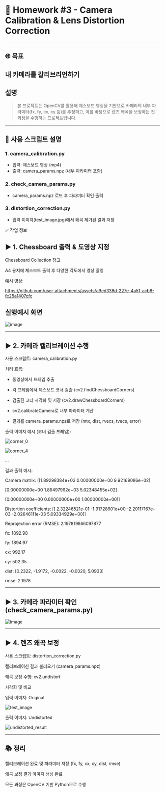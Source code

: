# 🧮 Homework #3 - Camera Calibration & Lens Distortion Correction

---

## 🌐 목표

## 내 카메라를 칼리브리언하기

## 설명

> 본 프로젝트는 OpenCV를 활용해 체스보드 영상을 기반으로 카메라의 내부 파라미터(fx, fy, cx, cy 등)를 추정하고,
> 이를 바탕으로 렌즈 왜곡을 보정하는 전 과정을 수행하는 프로젝트입니다.

---

## 📜 사용 스크립트 설명

### 1. camera_calibration.py
- 입력: 체스보드 영상 (mp4)
- 출력: camera_params.npz (내부 파라미터 포함)

### 2. check_camera_params.py
- camera_params.npz 로드 후 파라미터 확인 출력

### 3. distortion_correction.py
- 입력 이미지(test_image.jpg)에서 왜곡 제거된 결과 저장


✅ 작업 정보

## ▶ 1. Chessboard 출력 & 도영상 지정

Chessboard Collection 참고

A4 용지에 체스보드 출력 후 다양한 각도에서 영상 촬영

예시 영상: 




https://github.com/user-attachments/assets/a9ed336d-227e-4a51-acb6-fc25a1407cfc



## 실행예시 화면 


![image](https://github.com/user-attachments/assets/7150a4de-50c5-4ca0-964c-1bf1d51991ee)




---


## ▶ 2. 카메라 캘리브레이션 수행

사용 스크립트: camera_calibration.py

처리 흐름:

- 동영상에서 프레임 추출

- 각 프레임에서 체스보드 코너 검출 (cv2.findChessboardCorners)

- 검출된 코너 시각화 및 저장 (cv2.drawChessboardCorners)

- cv2.calibrateCamera로 내부 파라미터 계산

- 결과를 camera_params.npz로 저장 (mtx, dist, rvecs, tvecs, error)

출력 이미지 예시 (코너 검출 프레임):



![corner_0](https://github.com/user-attachments/assets/8c34a2b8-303a-4674-904b-19569950df0d)




![corner_4](https://github.com/user-attachments/assets/a180f673-f850-4eca-be38-d8f49fa5f2e0)

...



결과 출력 예시:

Camera matrix:
[[1.89298384e+03 0.00000000e+00 9.92168086e+02]

 [0.00000000e+00 1.89497962e+03 5.02348455e+02]
 
 [0.00000000e+00 0.00000000e+00 1.00000000e+00]]

Distortion coefficients:
[[ 2.32246521e-01 -1.91728901e+00 -2.20117167e-03 -2.02646111e-03 5.09334929e+00]]

Reprojection error (RMSE): 2.197819866097877

fx: 1892.98

fy: 1894.97

cx: 992.17

cy: 502.35

dist: [0.2322, -1.9172, -0.0022, -0.0020, 5.0933]

rmse: 2.1978

---


## ▶ 3. 카메라 파라미터 확인 (check_camera_params.py)



![image](https://github.com/user-attachments/assets/a2b34d19-ec8b-4b20-9bdf-8150ab27e50e)



---



## ▶ 4. 렌즈 왜곡 보정

사용 스크립트: distortion_correction.py

캘리브레이션 결과 불러오기 (camera_params.npz)

왜곡 보정 수행: cv2.undistort

시각화 및 비교

입력 이미지: Original


![test_image](https://github.com/user-attachments/assets/1951c5dc-cbfe-4911-92d5-38d8ec4e090f)




출력 이미지: Undistorted






![undistorted_result](https://github.com/user-attachments/assets/8bb03446-a68d-46ee-bd01-fe217f2bafdf)



---


## 📚 정리

캘리브레이션 완료 및 파라미터 저장 (fx, fy, cx, cy, dist, rmse)

왜곡 보정 결과 이미지 생성 완료

모든 과정은 OpenCV 기반 Python으로 수행


